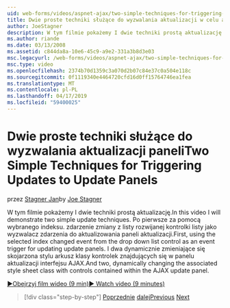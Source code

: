 ```yaml
---
uid: web-forms/videos/aspnet-ajax/two-simple-techniques-for-triggering-updates-to-update-panels
title: Dwie proste techniki służące do wyzwalania aktualizacji w celu aktualizowania paneli | Dokumentacja firmy Microsoft
author: JoeStagner
description: W tym filmie pokażemy I dwie techniki prostą aktualizację. Po pierwsze za pomocą wybranego indeksu. zdarzenie zmiany z listy rozwijanej kontrolki listy jako trig zdarzeń...
ms.author: riande
ms.date: 03/13/2008
ms.assetid: c844da8a-10e6-45c9-a9e2-331a3b8d3e03
msc.legacyurl: /web-forms/videos/aspnet-ajax/two-simple-techniques-for-triggering-updates-to-update-panels
msc.type: video
ms.openlocfilehash: 2374b70d1359c3a070d2b07c84e37c0a504e118c
ms.sourcegitcommit: 0f1119340e4464720cfd16d0ff15764746ea1fea
ms.translationtype: MT
ms.contentlocale: pl-PL
ms.lasthandoff: 04/17/2019
ms.locfileid: "59400025"
---
```

# <a name="two-simple-techniques-for-triggering-updates-to-update-panels"></a><span data-ttu-id="3484c-104">Dwie proste techniki służące do wyzwalania aktualizacji paneli</span><span class="sxs-lookup"><span data-stu-id="3484c-104">Two Simple Techniques for Triggering Updates to Update Panels</span></span>

<span data-ttu-id="3484c-105">przez [Stagner Jan](https://github.com/JoeStagner)</span><span class="sxs-lookup"><span data-stu-id="3484c-105">by [Joe Stagner](https://github.com/JoeStagner)</span></span>

<span data-ttu-id="3484c-106">W tym filmie pokażemy I dwie techniki prostą aktualizację.</span><span class="sxs-lookup"><span data-stu-id="3484c-106">In this video I will demonstrate two simple update techniques.</span></span> <span data-ttu-id="3484c-107">Po pierwsze za pomocą wybranego indeksu. zdarzenie zmiany z listy rozwijanej kontrolki listy jako wyzwalacz zdarzenia do aktualizowania paneli aktualizacji.</span><span class="sxs-lookup"><span data-stu-id="3484c-107">First, using the selected index changed event from the drop down list control as an event trigger for updating update panels.</span></span> <span data-ttu-id="3484c-108">I dwa dynamicznie zmieniające się skojarzona stylu arkusz klasy kontrolek znajdujących się w panelu aktualizacji interfejsu AJAX.</span><span class="sxs-lookup"><span data-stu-id="3484c-108">And two, dynamically changing the associated style sheet class with controls contained within the AJAX update panel.</span></span>

[<span data-ttu-id="3484c-109">&#9654;Obejrzyj film wideo (9 min)</span><span class="sxs-lookup"><span data-stu-id="3484c-109">&#9654; Watch video (9 minutes)</span></span>](https://channel9.msdn.com/Blogs/ASP-NET-Site-Videos/two-simple-techniques-for-triggering-updates-to-update-panels)

> [!div class="step-by-step"]
> <span data-ttu-id="3484c-110">[Poprzednie](how-do-i-retrieve-values-from-server-side-ajax-controls.md)
> [dalej](use-aspnet-ajax-cascading-drop-down-control-to-access-a-database.md)</span><span class="sxs-lookup"><span data-stu-id="3484c-110">[Previous](how-do-i-retrieve-values-from-server-side-ajax-controls.md)
[Next](use-aspnet-ajax-cascading-drop-down-control-to-access-a-database.md)</span></span>
